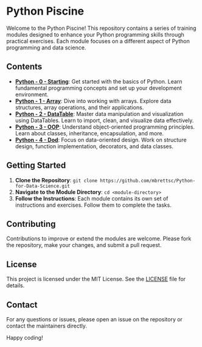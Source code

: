 # Python Piscine

Welcome to the Python Piscine! This repository contains a series of training modules designed to enhance your Python programming skills through practical exercises. Each module focuses on a different aspect of Python programming and data science.

## Contents

- **[Python - 0 - Starting](Python-0-Starting/)**: Get started with the basics of Python. Learn fundamental programming concepts and set up your development environment.
- **[Python - 1 - Array](Python-1-Array/)**: Dive into working with arrays. Explore data structures, array operations, and their applications.
- **[Python - 2 - DataTable](Python-2-DataTable/)**: Master data manipulation and visualization using DataTables. Learn to import, clean, and visualize data effectively.
- **[Python - 3 - OOP](Python-3-OOP/)**: Understand object-oriented programming principles. Learn about classes, inheritance, encapsulation, and more.
- **[Python - 4 - Dod](Python-4-Dod/)**: Focus on data-oriented design. Work on structure design, function implementation, decorators, and data classes.

## Getting Started

1. **Clone the Repository**: `git clone https://github.com/mbrettsc/Python-for-Data-Science.git`
2. **Navigate to the Module Directory**: `cd <module-directory>`
3. **Follow the Instructions**: Each module contains its own set of instructions and exercises. Follow them to complete the tasks.

## Contributing

Contributions to improve or extend the modules are welcome. Please fork the repository, make your changes, and submit a pull request.

## License

This project is licensed under the MIT License. See the [LICENSE](LICENSE) file for details.

## Contact

For any questions or issues, please open an issue on the repository or contact the maintainers directly.

Happy coding!

